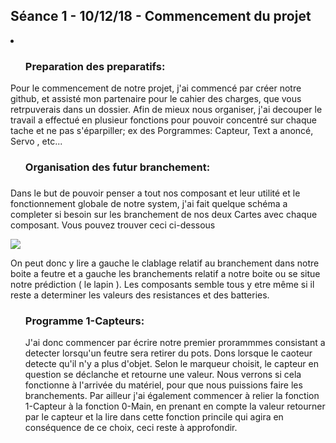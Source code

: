 <h2> Séance 1 - 10/12/18 - Commencement du projet </h1>
<li>
  <ul><h3>Preparation des preparatifs:</h3></ul>
    <p>Pour le commencement de notre projet, j'ai commencé par créer notre github, et assisté mon partenaire pour le cahier des charges, que vous retrpuverais dans un dossier.
    Afin de mieux nous organiser, j'ai decouper le travail a effectué en plusieur fonctions pour pouvoir concentré sur chaque tache et ne pas s'éparpiller;
    ex des Porgrammes: Capteur, Text a anoncé, Servo , etc...
    </p>
    
  <ul><h3/>Organisation des futur branchement:<h3/></ul>
    <p> Dans le but de pouvoir penser a tout nos composant et leur utilité et le fonctionnement globale de notre system, j'ai fait quelque schéma a completer si besoin sur les branchement de nos deux Cartes avec chaque composant.
    Vous pouvez trouver ceci ci-dessous</p>
    <img src=cablage>
   <p>On peut donc y lire a gauche le clablage relatif au branchement dans notre boite a feutre et a gauche les branchements relatif a notre boite ou se situe notre prédiction ( le lapin ).
    Les composants semble tous y etre même si il reste a determiner les valeurs des resistances et des batteries.</p>
  </ul>
  <ul><h3>Programme 1-Capteurs:</h3>
  <p> J'ai donc commencer par écrire notre premier prorammmes consistant a detecter lorsqu'un feutre sera retirer du pots. Dons lorsque le caoteur detecte qu'il n'y a plus d'objet.
 Selon le marqueur choisit, le capteur en question se déclanche et retourne une valeur.
 Nous verrons si cela fonctionne à l'arrivée du matériel, pour que nous puissions faire les branchements.
  Par ailleur j'ai également commencer à relier la fonction 1-Capteur à la fonction 0-Main, en prenant en compte la valeur retourner par le capteur et la lire dans cette fonction princile qui agira en conséquence de ce choix, ceci reste à approfondir.
  </p>
  </ul>
  </li>
